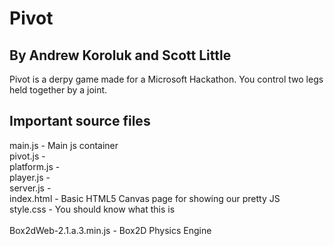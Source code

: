 <h1>Pivot</h1>
<h2>By Andrew Koroluk and Scott Little</h2>
Pivot is a derpy game made for a Microsoft Hackathon. You control two legs held together by a joint.
 
<h2>Important source files</h2>
main.js - Main js container<br />
pivot.js - <br />
platform.js - <br />
player.js - <br />
server.js - <br />
index.html - Basic HTML5 Canvas page for showing our pretty JS<br />
style.css - You should know what this is<br />
<br />
Box2dWeb-2.1.a.3.min.js - Box2D Physics Engine<br />